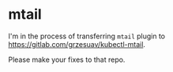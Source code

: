 # mtail

I'm in the process of transferring `mtail` plugin to https://gitlab.com/grzesuav/kubectl-mtail.

Please make your fixes to that repo.
